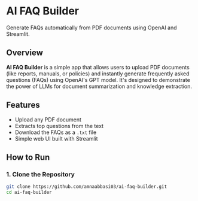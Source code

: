 # AI FAQ Builder

Generate FAQs automatically from PDF documents using OpenAI and Streamlit.

## Overview

**AI FAQ Builder** is a simple app that allows users to upload PDF documents (like reports, manuals, or policies) and instantly generate frequently asked questions (FAQs) using OpenAI's GPT model. It's designed to demonstrate the power of LLMs for document summarization and knowledge extraction.

## Features

- Upload any PDF document
- Extracts top questions from the text
- Download the FAQs as a `.txt` file
- Simple web UI built with Streamlit

## How to Run

### 1. Clone the Repository

```bash
git clone https://github.com/amnaabbasi03/ai-faq-builder.git
cd ai-faq-builder
